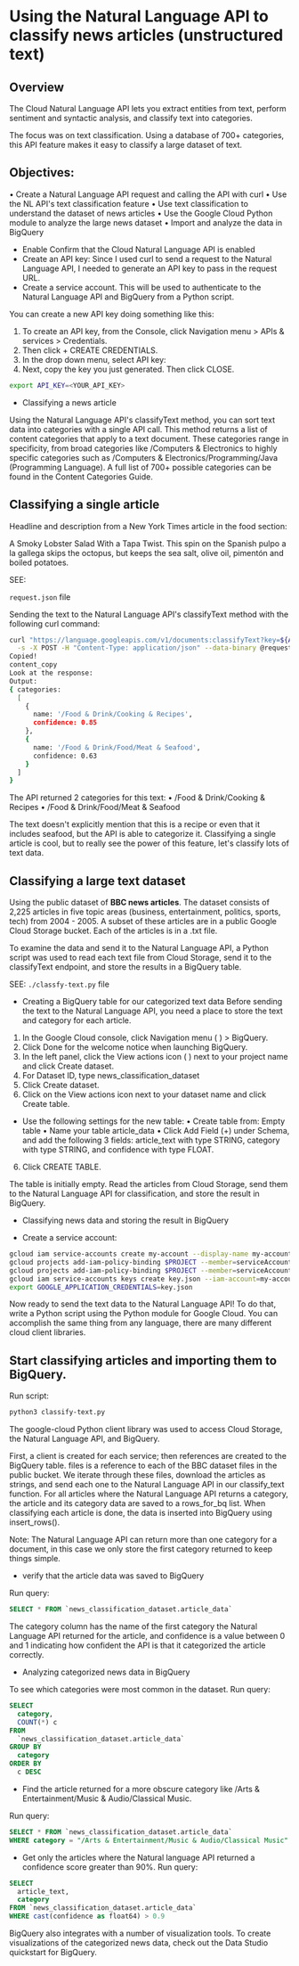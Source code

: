 # Using the Natural Language API to classify news articles (unstructured text)

## Overview
The Cloud Natural Language API lets you extract entities from text, perform sentiment and syntactic analysis, and classify text into categories. 

The focus was on text classification. Using a database of 700+ categories, this API feature makes it easy to classify a large dataset of text.

## Objectives:
•	Create a Natural Language API request and calling the API with curl
•	Use the NL API's text classification feature
•	Use text classification to understand the dataset of news articles
•	Use the Google Cloud Python module to analyze the large news dataset
•	Import and analyze the data in BigQuery

- Enable Confirm that the Cloud Natural Language API is enabled
- Create an API key: Since I used curl to send a request to the Natural Language API, I needed to generate an API key to pass in the request URL.
- Create a service account. This will be used to authenticate to the Natural Language API and BigQuery from a Python script.

You can create a new API key doing something like this:
1.	To create an API key, from the Console, click Navigation menu > APIs & services > Credentials.
2.	Then click + CREATE CREDENTIALS.
3.	In the drop down menu, select API key:
4.	Next, copy the key you just generated. Then click CLOSE.

```bash
export API_KEY=<YOUR_API_KEY>
```

- Classifying a news article

Using the Natural Language API's classifyText method, you can sort text data into categories with a single API call. This method returns a list of content categories that apply to a text document. These categories range in specificity, from broad categories like /Computers & Electronics to highly specific categories such as /Computers & Electronics/Programming/Java (Programming Language). A full list of 700+ possible categories can be found in the Content Categories Guide.

## Classifying a single article

Headline and description from a New York Times article in the food section:

A Smoky Lobster Salad With a Tapa Twist. This spin on the Spanish pulpo a la gallega skips the octopus, but keeps the sea salt, olive oil, pimentón and boiled potatoes.

SEE: 

`request.json` file

Sending the text to the Natural Language API's classifyText method with the following curl command:
```bash
curl "https://language.googleapis.com/v1/documents:classifyText?key=${API_KEY}" \
  -s -X POST -H "Content-Type: application/json" --data-binary @request.json
Copied!
content_copy
Look at the response:
Output:
{ categories:
  [
    {
      name: '/Food & Drink/Cooking & Recipes',
      confidence: 0.85
    },
    {
      name: '/Food & Drink/Food/Meat & Seafood',
      confidence: 0.63
    }
  ]
}
```
The API returned 2 categories for this text:
•	/Food & Drink/Cooking & Recipes
•	/Food & Drink/Food/Meat & Seafood


The text doesn't explicitly mention that this is a recipe or even that it includes seafood, but the API is able to categorize it.
Classifying a single article is cool, but to really see the power of this feature, let's classify lots of text data.


## Classifying a large text dataset

Using the public dataset of **BBC news articles**. The dataset consists of 2,225 articles in five topic areas (business, entertainment, politics, sports, tech) from 2004 - 2005. A subset of these articles are in a public Google Cloud Storage bucket. Each of the articles is in a .txt file.

To examine the data and send it to the Natural Language API, a Python script was used to read each text file from Cloud Storage, send it to the classifyText endpoint, and store the results in a BigQuery table. 

SEE: `./classfy-text.py` file


- Creating a BigQuery table for our categorized text data
Before sending the text to the Natural Language API, you need a place to store the text and category for each article.

1.	In the Google Cloud console, click Navigation menu ( ) > BigQuery.
2.	Click Done for the welcome notice when launching BigQuery.
3.	In the left panel, click the View actions icon ( ) next to your project name and click Create dataset.
4.	For Dataset ID, type news_classification_dataset
5.	Click Create dataset.
6.	Click on the View actions icon next to your dataset name and click Create table. 

- Use the following settings for the new table:
•	Create table from: Empty table
•	Name your table article_data
•	Click Add Field (+) under Schema, and add the following 3 fields: article_text with type STRING, category with type STRING, and confidence with type FLOAT.
6.	Click CREATE TABLE.

The table is initially empty. Read the articles from Cloud Storage, send them to the Natural Language API for classification, and store the result in BigQuery.

- Classifying news data and storing the result in BigQuery

- Create a service account:
```bash
gcloud iam service-accounts create my-account --display-name my-account
gcloud projects add-iam-policy-binding $PROJECT --member=serviceAccount:my-account@$PROJECT.iam.gserviceaccount.com --role=roles/bigquery.admin
gcloud projects add-iam-policy-binding $PROJECT --member=serviceAccount:my-account@$PROJECT.iam.gserviceaccount.com --role=roles/serviceusage.serviceUsageConsumer
gcloud iam service-accounts keys create key.json --iam-account=my-account@$PROJECT.iam.gserviceaccount.com
export GOOGLE_APPLICATION_CREDENTIALS=key.json
```

Now ready to send the text data to the Natural Language API!
To do that, write a Python script using the Python module for Google Cloud. You can accomplish the same thing from any language, there are many different cloud client libraries.

## Start classifying articles and importing them to BigQuery.

Run script:
```bash
python3 classify-text.py
```

The google-cloud Python client library was used to access Cloud Storage, the Natural Language API, and BigQuery. 

First, a client is created for each service; then references are created to the BigQuery table. files is a reference to each of the BBC dataset files in the public bucket. We iterate through these files, download the articles as strings, and send each one to the Natural Language API in our classify_text function. For all articles where the Natural Language API returns a category, the article and its category data are saved to a rows_for_bq list. When classifying each article is done, the data is inserted into BigQuery using insert_rows().


Note: The Natural Language API can return more than one category for a document, in this case we only store the first category returned to keep things simple.

- verify that the article data was saved to BigQuery

Run query:
```sql
SELECT * FROM `news_classification_dataset.article_data`
```

The category column has the name of the first category the Natural Language API returned for the article, and confidence is a value between 0 and 1 indicating how confident the API is that it categorized the article correctly. 


- Analyzing categorized news data in BigQuery

To see which categories were most common in the dataset.
Run query:

```sql
SELECT
  category,
  COUNT(*) c
FROM
  `news_classification_dataset.article_data`
GROUP BY
  category
ORDER BY
  c DESC
```

- Find the article returned for a more obscure category like /Arts & Entertainment/Music & Audio/Classical Music.

Run query:
```sql
SELECT * FROM `news_classification_dataset.article_data`
WHERE category = "/Arts & Entertainment/Music & Audio/Classical Music"

```

- Get only the articles where the Natural language API returned a confidence score greater than 90%. 
Run query:
```sql
SELECT
  article_text,
  category
FROM `news_classification_dataset.article_data`
WHERE cast(confidence as float64) > 0.9
```

BigQuery also integrates with a number of visualization tools. To create visualizations of the categorized news data, check out the Data Studio quickstart for BigQuery.